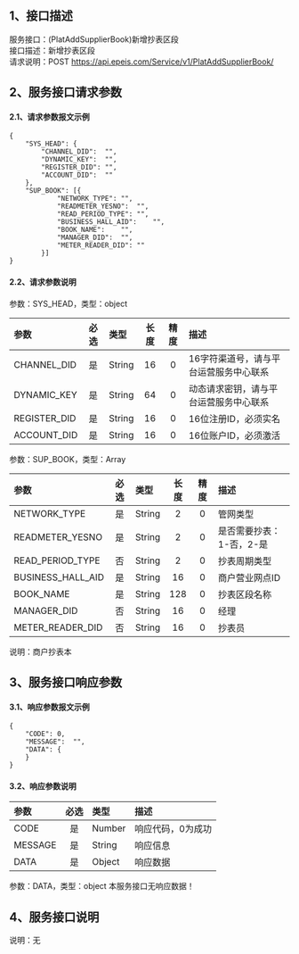 ## 1、接口描述  
服务接口：(PlatAddSupplierBook)新增抄表区段  
接口描述：新增抄表区段  
请求说明：POST https://api.epeis.com/Service/v1/PlatAddSupplierBook/  
  
## 2、服务接口请求参数  
#### 2.1、请求参数报文示例  
~~~  
{
	"SYS_HEAD":	{
		"CHANNEL_DID":	"",
		"DYNAMIC_KEY":	"",
		"REGISTER_DID":	"",
		"ACCOUNT_DID":	""
	},
	"SUP_BOOK":	[{
			"NETWORK_TYPE":	"",
			"READMETER_YESNO":	"",
			"READ_PERIOD_TYPE":	"",
			"BUSINESS_HALL_AID":	"",
			"BOOK_NAME":	"",
			"MANAGER_DID":	"",
			"METER_READER_DID":	""
		}]
}  
~~~  
#### 2.2、请求参数说明  
参数：SYS_HEAD，类型：object  
  
| 参数 | 必选 | 类型 | 长度 | 精度 | 描述 |  
| :----------------- | :----: | :-------- | :----: | :----: | :---------------- |  
| CHANNEL_DID | 是 | String | 16 | 0 | 16字符渠道号，请与平台运营服务中心联系 |  
| DYNAMIC_KEY | 是 | String | 64 | 0 | 动态请求密钥，请与平台运营服务中心联系 |  
| REGISTER_DID      |  是  | String   | 16 | 0 | 16位注册ID，必须实名 |  
| ACCOUNT_DID       |  是  | String   | 16 | 0 | 16位账户ID，必须激活 |  
  
参数：SUP_BOOK，类型：Array  
  
| 参数              | 必选 | 类型     | 长度 | 精度 | 描述             |  
| :----------------- | :----: | :-------- | :----: | :----: | :---------------- |  
| NETWORK_TYPE |  是  | String   | 2 | 0 | 管网类型 |  
| READMETER_YESNO |  是  | String   | 2 | 0 | 是否需要抄表：1-否，2-是 |  
| READ_PERIOD_TYPE |  否  | String   | 2 | 0 | 抄表周期类型 |  
| BUSINESS_HALL_AID |  是  | String   | 16 | 0 | 商户营业网点ID |  
| BOOK_NAME |  是  | String   | 128 | 0 | 抄表区段名称 |  
| MANAGER_DID |  否  | String   | 16 | 0 | 经理 |  
| METER_READER_DID |  否  | String   | 16 | 0 | 抄表员 |  
  
说明：商户抄表本  
  
## 3、服务接口响应参数  
#### 3.1、响应参数报文示例  
~~~  
{
	"CODE":	0,
	"MESSAGE":	"",
	"DATA":	{
	}
}  
~~~  
#### 3.2、响应参数说明  
  
| 参数              | 必选 | 类型     | 描述             |  
| :----------------- | :----: | :-------- | :---------------- |  
| CODE | 是 | Number | 响应代码，0为成功 |  
| MESSAGE | 是 | String | 响应信息 |  
| DATA | 是 | Object | 响应数据 |  
  
参数：DATA，类型：object 本服务接口无响应数据！  
## 4、服务接口说明  
说明：无  
